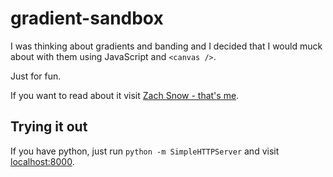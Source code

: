 gradient-sandbox
================

I was thinking about gradients and banding and I decided that
I would muck about with them using JavaScript and `<canvas />`.

Just for fun.

If you want to read about it visit [Zach Snow - that's me](http://zachsnow.com/blog/2013/gradients-sans-wikipedia/).

Trying it out
-------------

If you have python, just run `python -m SimpleHTTPServer` and
visit [localhost:8000](http://localhost:8000).